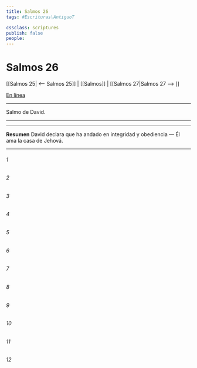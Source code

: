 ```yaml
---
title: Salmos 26
tags: #Escrituras\AntiguoT

cssclass: scriptures
publish: false
people:
---
```


# Salmos 26
[[Salmos 25| <-- Salmos 25]] | [[Salmos]] | [[Salmos 27|Salmos 27 --> ]]

[En línea](https://churchofjesuschrist.org/study/scriptures/ot/ps/26?lang=spa)

---
Salmo de David.

---

---
__Resumen__
David declara que ha andado en integridad y obediencia — Él ama la casa de Jehová.

---
###### 1 


###### 2 


###### 3 


###### 4 


###### 5 


###### 6 


###### 7 


###### 8 


###### 9 


###### 10 


###### 11 


###### 12 


